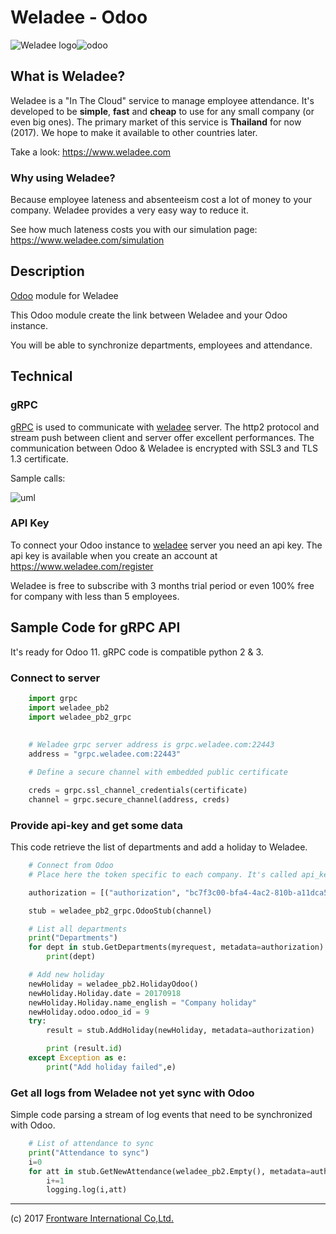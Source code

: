 # Weladee - Odoo 



![Weladee logo](https://vgy.me/jlVton.png)![odoo](https://goo.gl/D9uZDJ)

## What is Weladee?

Weladee is a "In The Cloud" service to manage employee attendance.
It's developed to be **simple**, **fast** and **cheap** to use for any small company (or even big ones).
The primary market of this service is **Thailand** for now (2017). We hope to make it available to other countries later.

Take a look: https://www.weladee.com

### Why using Weladee?

Because employee lateness and absenteeism cost a lot of money to your company.
Weladee provides a very easy way to reduce it.

See how much lateness costs you with our simulation page: https://www.weladee.com/simulation

## Description

[Odoo](https://www.odoo.co.th) module for Weladee

This Odoo module create the link between Weladee and your Odoo instance.

You will be able to synchronize departments, employees and attendance.

## Technical

### gRPC

[gRPC](https://grpc.io) is used to communicate with [weladee](https://www.weladee.com) server.
The http2 protocol and stream push between client and server offer excellent performances.
The communication between Odoo & Weladee is encrypted with SSL3 and TLS 1.3 certificate.

Sample calls:

![uml](https://goo.gl/37LBQS)


### API Key

To connect your Odoo instance to [weladee](https://www.weladee.com) server you need an api key.
The api key is available when you create an account at https://www.weladee.com/register

Weladee is free to subscribe with 3 months trial period or even 100% free for company with less than 5 employees.


## Sample Code for gRPC API

It's ready for Odoo 11. gRPC code is compatible python 2 & 3.

### Connect to server

```python
    import grpc
    import weladee_pb2
    import weladee_pb2_grpc
  
   
    # Weladee grpc server address is grpc.weladee.com:22443
    address = "grpc.weladee.com:22443"

    # Define a secure channel with embedded public certificate

    creds = grpc.ssl_channel_credentials(certificate)
    channel = grpc.secure_channel(address, creds)
```

### Provide api-key and get some data


This code retrieve the list of departments and add a holiday to Weladee.

```python
    # Connect from Odoo
    # Place here the token specific to each company. It's called api_key in table company

    authorization = [("authorization", "bc7f3c00-bfa4-4ac2-810b-a11dca5ec48e")]

    stub = weladee_pb2_grpc.OdooStub(channel)

    # List all departments
    print("Departments")
    for dept in stub.GetDepartments(myrequest, metadata=authorization):
        print(dept)

    # Add new holiday
    newHoliday = weladee_pb2.HolidayOdoo()
    newHoliday.Holiday.date = 20170918
    newHoliday.Holiday.name_english = "Company holiday"
    newHoliday.odoo.odoo_id = 9
    try:
        result = stub.AddHoliday(newHoliday, metadata=authorization)

        print (result.id)
    except Exception as e:
        print("Add holiday failed",e)
```
### Get all logs from Weladee not yet sync with Odoo

Simple code parsing a stream of log events that need to be synchronized with Odoo.

```python
    # List of attendance to sync
    print("Attendance to sync")
    i=0
    for att in stub.GetNewAttendance(weladee_pb2.Empty(), metadata=authorization):
        i+=1
        logging.log(i,att)
```
      

--------------------------------------------------------------
(c) 2017 [Frontware International Co,Ltd.](https://www.frontware.co.th)